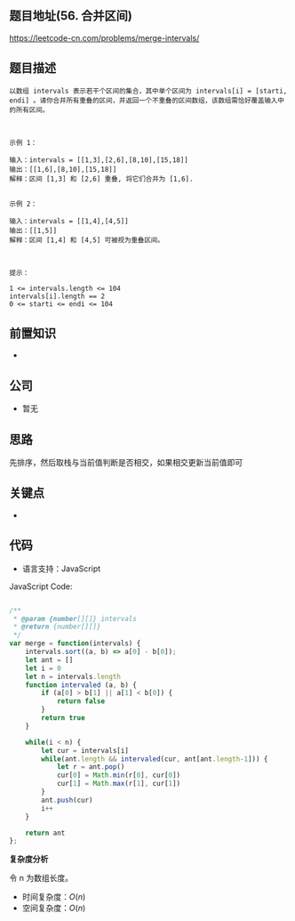 
## 题目地址(56. 合并区间)

https://leetcode-cn.com/problems/merge-intervals/

## 题目描述

```
以数组 intervals 表示若干个区间的集合，其中单个区间为 intervals[i] = [starti, endi] 。请你合并所有重叠的区间，并返回一个不重叠的区间数组，该数组需恰好覆盖输入中的所有区间。

 

示例 1：

输入：intervals = [[1,3],[2,6],[8,10],[15,18]]
输出：[[1,6],[8,10],[15,18]]
解释：区间 [1,3] 和 [2,6] 重叠, 将它们合并为 [1,6].


示例 2：

输入：intervals = [[1,4],[4,5]]
输出：[[1,5]]
解释：区间 [1,4] 和 [4,5] 可被视为重叠区间。

 

提示：

1 <= intervals.length <= 104
intervals[i].length == 2
0 <= starti <= endi <= 104
```

## 前置知识

- 

## 公司

- 暂无

## 思路

先排序，然后取栈与当前值判断是否相交，如果相交更新当前值即可

## 关键点

-  

## 代码

- 语言支持：JavaScript

JavaScript Code:

```javascript

/**
 * @param {number[][]} intervals
 * @return {number[][]}
 */
var merge = function(intervals) {
    intervals.sort((a, b) => a[0] - b[0]);
    let ant = []
    let i = 0
    let n = intervals.length
    function intervaled (a, b) {
        if (a[0] > b[1] || a[1] < b[0]) {
            return false
        }
        return true
    }

    while(i < n) {
        let cur = intervals[i]
        while(ant.length && intervaled(cur, ant[ant.length-1])) {
            let r = ant.pop()
            cur[0] = Math.min(r[0], cur[0])
            cur[1] = Math.max(r[1], cur[1])
        }
        ant.push(cur)
        i++
    }

    return ant
};

```


**复杂度分析**

令 n 为数组长度。

- 时间复杂度：$O(n)$
- 空间复杂度：$O(n)$


